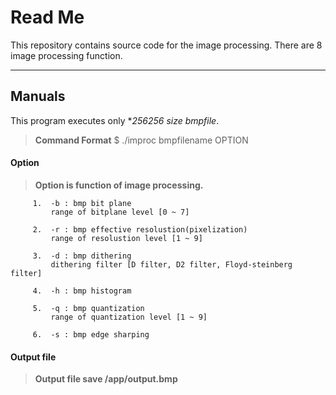 Read Me
==========
This repository contains source code for the image processing.
There are 8 image processing function.

----------
Manuals
-------------

This program executes only **256*256 size *bmpfile***.

>**Command Format**
  $ ./improc bmpfilename OPTION


  
#### <i class="icon-file"></i> **Option**
 >**Option is  function of image processing.**

				 
         1.  -b : bmp bit plane           
             range of bitplane level [0 ~ 7]
             
         2.  -r : bmp effective resolustion(pixelization)
             range of resolustion level [1 ~ 9]

         3.  -d : bmp dithering             
             dithering filter [D filter, D2 filter, Floyd-steinberg filter] 

         4.  -h : bmp histogram         

         5.  -q : bmp quantization                
             range of quantization level [1 ~ 9]

         6.  -s : bmp edge sharping


#### <i class="icon-file"></i> **Output file**
> **Output file save /app/output.bmp**
                 
                  
     


